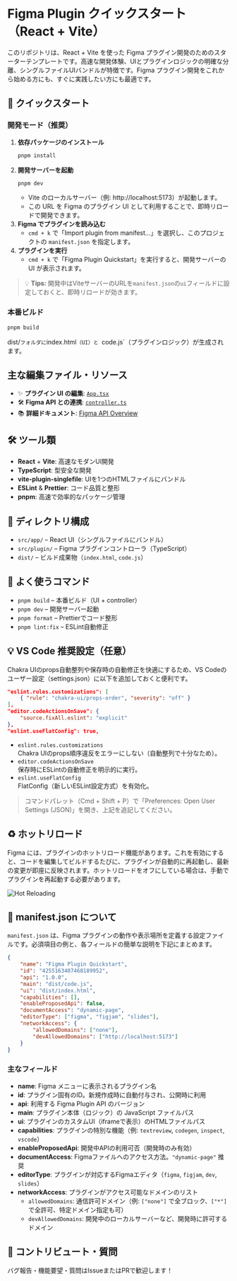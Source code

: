 # Figma Plugin クイックスタート（React + Vite）

このリポジトリは、React + Vite を使った Figma プラグイン開発のためのスターターテンプレートです。高速な開発体験、UIとプラグインロジックの明確な分離、シングルファイルUIバンドルが特徴です。Figma プラグイン開発をこれから始める方にも、すぐに実践したい方にも最適です。

## 🚀 クイックスタート

### 開発モード（推奨）

1. **依存パッケージのインストール**
    ```sh
    pnpm install
    ```
2. **開発サーバーを起動**
    ```sh
    pnpm dev
    ```
    - Vite のローカルサーバー（例: http://localhost:5173）が起動します。
    - この URL を Figma のプラグイン UI として利用することで、即時リロードで開発できます。
3. **Figma でプラグインを読み込む**
    - `cmd + k` で「Import plugin from manifest...」を選択し、このプロジェクトの `manifest.json` を指定します。
4. **プラグインを実行**
    - `cmd + k` で「Figma Plugin Quickstart」を実行すると、開発サーバーの UI が表示されます。

> 💡 **Tips:** 開発中はViteサーバーのURLを`manifest.json`の`ui`フィールドに設定しておくと、即時リロードが効きます。

### 本番ビルド

```sh
pnpm build
```

dist/`フォルダに`index.html`（UI）と `code.js`（プラグインロジック）が生成されます。

## 主な編集ファイル・リソース

- ✨ **プラグイン UI の編集**: [`App.tsx`](./src/app/App.tsx)
- 🛠️ **Figma API との連携**: [`controller.ts`](./src/plugin/controller.ts)
- 📚 **詳細ドキュメント**: [Figma API Overview](https://www.figma.com/plugin-docs/api/api-overview/)

## 🛠️ ツール類

- **React** + **Vite**: 高速なモダンUI開発
- **TypeScript**: 型安全な開発
- **vite-plugin-singlefile**: UIを1つのHTMLファイルにバンドル
- **ESLint** & **Prettier**: コード品質と整形
- **pnpm**: 高速で効率的なパッケージ管理

## 📁 ディレクトリ構成

- `src/app/` – React UI（シングルファイルにバンドル）
- `src/plugin/` – Figma プラグインコントローラ（TypeScript）
- `dist/` – ビルド成果物（`index.html`, `code.js`）

## 🔖 よく使うコマンド

- `pnpm build` – 本番ビルド（UI + controller）
- `pnpm dev` – 開発サーバー起動
- `pnpm format` – Prettierでコード整形
- `pnpm lint:fix` – ESLint自動修正

## 💡 VS Code 推奨設定（任意）

Chakra UIのprops自動整列や保存時の自動修正を快適にするため、VS Codeのユーザー設定（settings.json）に以下を追加しておくと便利です。

```json
"eslint.rules.customizations": [
    { "rule": "chakra-ui/props-order", "severity": "off" }
],
"editor.codeActionsOnSave": {
    "source.fixAll.eslint": "explicit"
},
"eslint.useFlatConfig": true,
```

- `eslint.rules.customizations`  
  Chakra UIのprops順序違反をエラーにしない（自動整列で十分なため）。
- `editor.codeActionsOnSave`  
  保存時にESLintの自動修正を明示的に実行。
- `eslint.useFlatConfig`  
  FlatConfig（新しいESLint設定方式）を有効化。

> コマンドパレット（Cmd + Shift + P）で「Preferences: Open User Settings (JSON)」を開き、上記を追記してください。

## ♻️ ホットリロード

Figma には、プラグインのホットリロード機能があります。これを有効にすると、コードを編集してビルドするたびに、プラグインが自動的に再起動し、最新の変更が即座に反映されます。ホットリロードをオフにしている場合は、手動でプラグインを再起動する必要があります。

![Hot Reloading](https://static.figma.com/uploads/d8cf8d1e1f383f26fa6c800a33dbcfdaf201a807)

## 📝 manifest.json について

`manifest.json` は、Figma プラグインの動作や表示場所を定義する設定ファイルです。必須項目の例と、各フィールドの簡単な説明を下記にまとめます。

```json
{
    "name": "Figma Plugin Quickstart",
    "id": "4255163407468189952",
    "api": "1.0.0",
    "main": "dist/code.js",
    "ui": "dist/index.html",
    "capabilities": [],
    "enableProposedApi": false,
    "documentAccess": "dynamic-page",
    "editorType": ["figma", "figjam", "slides"],
    "networkAccess": {
        "allowedDomains": ["none"],
        "devAllowedDomains": ["http://localhost:5173"]
    }
}
```

### 主なフィールド

- **name**: Figma メニューに表示されるプラグイン名
- **id**: プラグイン固有のID。新規作成時に自動付与され、公開時に利用
- **api**: 利用する Figma Plugin API のバージョン
- **main**: プラグイン本体（ロジック）の JavaScript ファイルパス
- **ui**: プラグインのカスタムUI（iframeで表示）のHTMLファイルパス
- **capabilities**: プラグインの特別な機能（例: `textreview`, `codegen`, `inspect`, `vscode`）
- **enableProposedApi**: 開発中APIの利用可否（開発時のみ有効）
- **documentAccess**: Figmaファイルへのアクセス方法。`"dynamic-page"` 推奨
- **editorType**: プラグインが対応するFigmaエディタ（`figma`, `figjam`, `dev`, `slides`）
- **networkAccess**: プラグインがアクセス可能なドメインのリスト
    - `allowedDomains`: 通信許可ドメイン（例: `["none"]` で全ブロック、`["*"]` で全許可、特定ドメイン指定も可）
    - `devAllowedDomains`: 開発中のローカルサーバーなど、開発時に許可するドメイン

## 📣 コントリビュート・質問

バグ報告・機能要望・質問はIssueまたはPRで歓迎します！
